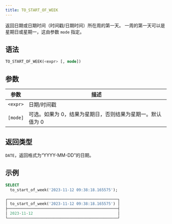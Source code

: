 ```yaml
---
title: TO_START_OF_WEEK
---
```


返回日期或日期时间（时间戳/日期时间）所在周的第一天。
一周的第一天可以是星期日或星期一，这由参数 `mode` 指定。

## 语法

```sql
TO_START_OF_WEEK(<expr> [, mode])
```

## 参数

| 参数      | 描述                                                                                                |
|-----------|-----------------------------------------------------------------------------------------------------|
| `<expr>`  | 日期/时间戳                                                                                         |
| `[mode]`  | 可选。如果为 0，结果为星期日，否则结果为星期一。默认值为 0                                           |

## 返回类型

`DATE`，返回格式为“YYYY-MM-DD”的日期。

## 示例

```sql
SELECT
  to_start_of_week('2023-11-12 09:38:18.165575');

┌────────────────────────────────────────────────┐
│ to_start_of_week('2023-11-12 09:38:18.165575') │
├────────────────────────────────────────────────┤
│ 2023-11-12                                     │
└────────────────────────────────────────────────┘
```